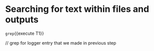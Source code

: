 # Searching for text within files and outputs

`grep`{{execute T1}}

// grep for logger entry that we made in previous step
